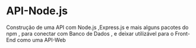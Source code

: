 # API-Node.js
Construção de uma API com Node.js ,Express.js e mais alguns pacotes do npm   , para conectar com Banco de Dados , e deixar utilizável para o Front-End como uma API-Web

